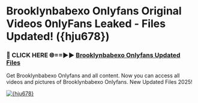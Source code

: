 # Brooklynbabexo Onlyfans Original Videos 0nlyFans Leaked - Files Updated! ({hju678})

<h3>🔴 CLICK HERE 🌐==►► <a href="https://tinyurl.com/ms9xzufz" rel="nofollow">Brooklynbabexo Onlyfans Updated Files</a></h3>

Get Brooklynbabexo Onlyfans and all content. Now you can access all videos and pictures of Brooklynbabexo Onlyfans. New Updated Files 2025!

[![{hju678}](https://i.imgur.com/PQ7UWWw.gif)](https://tinyurl.com/ms9xzufz)